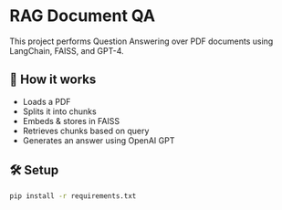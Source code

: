 # RAG Document QA

This project performs Question Answering over PDF documents using LangChain, FAISS, and GPT-4.

## 📄 How it works
- Loads a PDF
- Splits it into chunks
- Embeds & stores in FAISS
- Retrieves chunks based on query
- Generates an answer using OpenAI GPT

## 🛠 Setup
```bash
pip install -r requirements.txt


